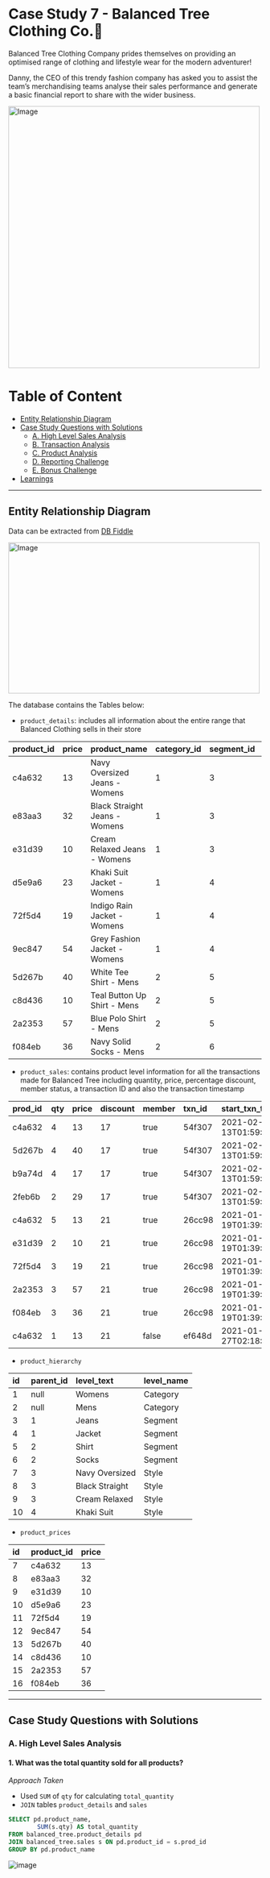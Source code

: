 # Case Study 7 - Balanced Tree Clothing Co.👕
Balanced Tree Clothing Company prides themselves on providing an optimised range of clothing and lifestyle wear for the modern adventurer!

Danny, the CEO of this trendy fashion company has asked you to assist the team’s merchandising teams analyse their sales performance and generate a basic financial report to share with the wider business.

<img src = "https://github.com/user-attachments/assets/04261b6f-7241-490b-b04b-26f443815da1" alt = "Image" width = "500" height = "520">

# Table of Content
-  [Entity Relationship Diagram](#entity-relationship-diagram)
-  [Case Study Questions with Solutions](#Case-study-questions-with-solutions)
    -  [A. High Level Sales Analysis](#a-high-level-sales-analysis)
    -  [B. Transaction Analysis](#b-transaction-analysis)
    -  [C. Product Analysis](#c-product-analysis)
    -  [D. Reporting Challenge](#d-reporting-challenge)
    -  [E. Bonus Challenge](#e-bonus-challenge)
  -  [Learnings](#learnings)

***

## Entity Relationship Diagram
Data can be extracted from [DB Fiddle](https://www.db-fiddle.com/f/dkhULDEjGib3K58MvDjYJr/8)

<img src = "https://github.com/user-attachments/assets/e74dd71b-af4b-46f3-a840-c2f6f93c47d2" alt = "Image" width = "500" height= "300">

The database contains the Tables below:
-  `product_details`: includes all information about the entire range that Balanced Clothing sells in their store

|product_id|price|product_name|category_id|segment_id|style_id|category_name|segment_name|style_name|
|:----|:----|:----|:----|:----|:----|:----|:----|:----|
|c4a632|13|Navy Oversized Jeans - Womens|1|3|7|Womens|Jeans|Navy Oversized|
|e83aa3|32|Black Straight Jeans - Womens|1|3|8|Womens|Jeans|Black Straight|
|e31d39|10|Cream Relaxed Jeans - Womens|1|3|9|Womens|Jeans|Cream Relaxed|
|d5e9a6|23|Khaki Suit Jacket - Womens|1|4|10|Womens|Jacket|Khaki Suit|
|72f5d4|19|Indigo Rain Jacket - Womens|1|4|11|Womens|Jacket|Indigo Rain|
|9ec847|54|Grey Fashion Jacket - Womens|1|4|12|Womens|Jacket|Grey Fashion|
|5d267b|40|White Tee Shirt - Mens|2|5|13|Mens|Shirt|White Tee|
|c8d436|10|Teal Button Up Shirt - Mens|2|5|14|Mens|Shirt|Teal Button Up|
|2a2353|57|Blue Polo Shirt - Mens|2|5|15|Mens|Shirt|Blue Polo|
|f084eb|36|Navy Solid Socks - Mens|2|6|16|Mens|Socks|Navy Solid|

-  `product_sales`: contains product level information for all the transactions made for Balanced Tree including quantity, price, percentage discount, member status, a transaction ID and also the transaction timestamp

|prod_id|qty|price|discount|member|txn_id|start_txn_time|
|:----|:----|:----|:----|:----|:----|:----|
|c4a632|4|13|17|true|54f307|2021-02-13T01:59:43.296Z|
|5d267b|4|40|17|true|54f307|2021-02-13T01:59:43.296Z|
|b9a74d|4|17|17|true|54f307|2021-02-13T01:59:43.296Z|
|2feb6b|2|29|17|true|54f307|2021-02-13T01:59:43.296Z|
|c4a632|5|13|21|true|26cc98|2021-01-19T01:39:00.345Z|
|e31d39|2|10|21|true|26cc98|2021-01-19T01:39:00.345Z|
|72f5d4|3|19|21|true|26cc98|2021-01-19T01:39:00.345Z|
|2a2353|3|57|21|true|26cc98|2021-01-19T01:39:00.345Z|
|f084eb|3|36|21|true|26cc98|2021-01-19T01:39:00.345Z|
|c4a632|1|13|21|false|ef648d|2021-01-27T02:18:17.164Z

-  `product_hierarchy`


|id|parent_id|level_text|level_name|
|:----|:----|:----|:----|
|1|null|Womens|Category|
|2|null|Mens|Category|
|3|1|Jeans|Segment|
|4|1|Jacket|Segment|
|5|2|Shirt|Segment|
|6|2|Socks|Segment|
|7|3|Navy Oversized|Style|
|8|3|Black Straight|Style|
|9|3|Cream Relaxed|Style|
|10|4|Khaki Suit|Style|

-  `product_prices`


|id|product_id|price|
|:----|:----|:----|
|7|c4a632|13|
|8|e83aa3|32|
|9|e31d39|10|
|10|d5e9a6|23|
|11|72f5d4|19|
|12|9ec847|54|
|13|5d267b|40|
|14|c8d436|10|
|15|2a2353|57|
|16|f084eb|36|

***

## Case Study Questions with Solutions

### A. High Level Sales Analysis

#### 1. What was the total quantity sold for all products?
_Approach Taken_
-  Used `SUM` of `qty` for calculating `total_quantity`
-  `JOIN` tables `product_details` and `sales`

````sql
SELECT pd.product_name,
		SUM(s.qty) AS total_quantity
FROM balanced_tree.product_details pd
JOIN balanced_tree.sales s ON pd.product_id = s.prod_id
GROUP BY pd.product_name
````
![image](https://github.com/user-attachments/assets/a1cb1cb9-ef14-4b01-9c87-d10b1b360112)


